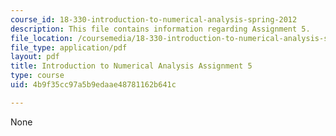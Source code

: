 ```yaml
---
course_id: 18-330-introduction-to-numerical-analysis-spring-2012
description: This file contains information regarding Assignment 5.
file_location: /coursemedia/18-330-introduction-to-numerical-analysis-spring-2012/4b9f35cc97a5b9edaae48781162b641c_MIT18_330S12_hw5.pdf
file_type: application/pdf
layout: pdf
title: Introduction to Numerical Analysis Assignment 5
type: course
uid: 4b9f35cc97a5b9edaae48781162b641c

---
```

None